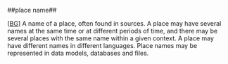 ##place name##

\[[BG](SOURCES.md#BG)\] A name of a place, often found in sources. A place may have several names at the same time or at different periods of time, and there may be several places with the same name within a given context. A place may have different names in different languages. Place names may be represented in data models, databases and files.
